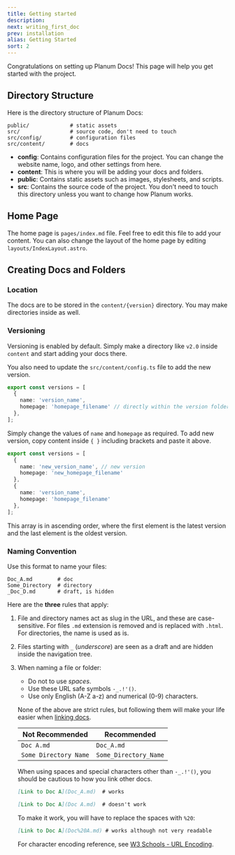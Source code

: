 ```yaml
---
title: Getting started
description:
next: writing_first_doc
prev: installation
alias: Getting Started
sort: 2
---
```


Congratulations on setting up Planum Docs! This page will help you get started with the project.

## Directory Structure

Here is the directory structure of Planum Docs:

```text title="Path: /"
public/             # static assets
src/                # source code, don't need to touch
src/config/         # configuration files
src/content/        # docs
```

- **config**: Contains configuration files for the project. You can change the website name, logo, and other settings from here.
- **content**: This is where you will be adding your docs and folders.
- **public**: Contains static assets such as images, stylesheets, and scripts.
- **src**: Contains the source code of the project. You don't need to touch this directory unless you want to change how Planum works.

## Home Page

The home page is `pages/index.md` file. Feel free to edit this file to add your content. You can also change the layout of the home page by editing `layouts/IndexLayout.astro`.

## Creating Docs and Folders

### Location

The docs are to be stored in the `content/{version}` directory. You may make directories inside as well.

### Versioning

Versioning is enabled by default. Simply make a directory like `v2.0` inside `content` and start adding your docs there.

You also need to update the `src/content/config.ts` file to add the new version.

```typescript start="1" lines title="src/content/config.ts"
export const versions = [
  {
    name: 'version_name',
    homepage: 'homepage_filename' // directly within the version folder
  },
];
```

Simply change the values of `name` and `homepage` as required. To add new version, copy content inside `{ }` including brackets and paste it above.

```typescript start="1" lines title="src/content/config.ts"
export const versions = [
  {
    name: 'new_version_name', // new version
    homepage: 'new_homepage_filename'
  },
  {
    name: 'version_name',
    homepage: 'homepage_filename'
  },
];
```

This array is in ascending order, where the first element is the latest version and the last element is the oldest version.

### Naming Convention

Use this format to name your files:

```text
Doc_A.md        # doc
Some_Directory  # directory
_Doc_D.md       # draft, is hidden
```

Here are the **three** rules that apply:

1. File and directory names act as slug in the URL, and these are case-sensitive. For files `.md` extension is removed and is replaced with `.html`. For directories, the name is used as is.
2. Files starting with `_` (_underscore_) are seen as a draft and are hidden inside the navigation tree.
3. When naming a file or folder:

   - Do not to use _spaces_.
   - Use these URL safe symbols `-_.!'()`.
   - Use only English (A-Z a-z) and numerical (0-9) characters.

   None of the above are strict rules, but following them will make your life easier when [linking docs](writing_first_doc.html#linking-other-docs).

   | Not Recommended       | Recommended           |
   | --------------------- | --------------------- |
   | `Doc A.md`            | `Doc_A.md`            |
   | `Some Directory Name` | `Some_Directory_Name` |

   When using spaces and special characters other than `-_.!'()`, you should be cautious to how you link other docs.

   ```markdown color="good"
   [Link to Doc A](Doc_A.md)  # works
   ```

   ```markdown color="bad"
   [Link to Doc A](Doc A.md)  # doesn't work
   ```

   To make it work, you will have to replace the spaces with `%20`:

   ```markdown color="good"
   [Link to Doc A](Doc%20A.md) # works although not very readable
   ```

   For character encoding reference, see [W3 Schools - URL Encoding](https://www.w3schools.com/tags/ref_urlencode.ASP).